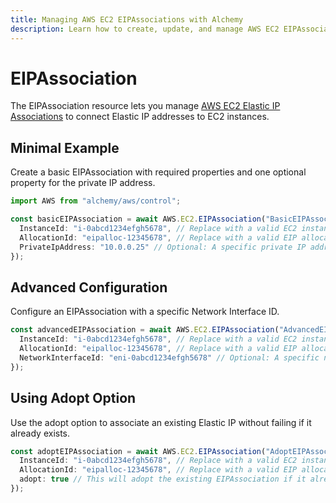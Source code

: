 ```yaml
---
title: Managing AWS EC2 EIPAssociations with Alchemy
description: Learn how to create, update, and manage AWS EC2 EIPAssociations using Alchemy Cloud Control.
---
```


# EIPAssociation

The EIPAssociation resource lets you manage [AWS EC2 Elastic IP Associations](https://docs.aws.amazon.com/ec2/latest/userguide/) to connect Elastic IP addresses to EC2 instances.

## Minimal Example

Create a basic EIPAssociation with required properties and one optional property for the private IP address.

```ts
import AWS from "alchemy/aws/control";

const basicEIPAssociation = await AWS.EC2.EIPAssociation("BasicEIPAssociation", {
  InstanceId: "i-0abcd1234efgh5678", // Replace with a valid EC2 instance ID
  AllocationId: "eipalloc-12345678", // Replace with a valid EIP allocation ID
  PrivateIpAddress: "10.0.0.25" // Optional: A specific private IP address in the subnet
});
```

## Advanced Configuration

Configure an EIPAssociation with a specific Network Interface ID.

```ts
const advancedEIPAssociation = await AWS.EC2.EIPAssociation("AdvancedEIPAssociation", {
  InstanceId: "i-0abcd1234efgh5678", // Replace with a valid EC2 instance ID
  AllocationId: "eipalloc-12345678", // Replace with a valid EIP allocation ID
  NetworkInterfaceId: "eni-0abcd1234efgh5678" // Optional: A specific network interface ID
});
```

## Using Adopt Option

Use the adopt option to associate an existing Elastic IP without failing if it already exists.

```ts
const adoptEIPAssociation = await AWS.EC2.EIPAssociation("AdoptEIPAssociation", {
  InstanceId: "i-0abcd1234efgh5678", // Replace with a valid EC2 instance ID
  AllocationId: "eipalloc-12345678", // Replace with a valid EIP allocation ID
  adopt: true // This will adopt the existing EIPAssociation if it already exists
});
```